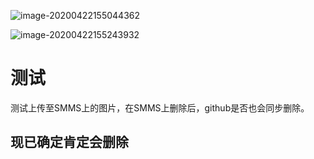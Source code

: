 ![image-20200422155044362](https://i.loli.net/2020/04/22/MOQ4Pxohjg23Scs.png)

![image-20200422155243932](https://i.loli.net/2020/04/22/3rWdlC8HXZwKvb4.png)

# 测试

测试上传至SMMS上的图片，在SMMS上删除后，github是否也会同步删除。
## 现已确定肯定会删除
